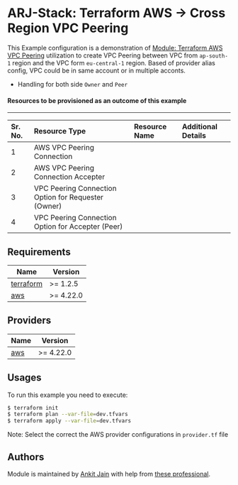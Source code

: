 # ARJ-Stack: Terraform AWS -> Cross Region VPC Peering

This Example configuration is a demonstration of [Module: Terraform AWS VPC Peering](https://github.com/arjstack/terraform-aws-vpc-peering) utilization to create VPC Peering between VPC from `ap-south-1` region and the VPC form `eu-central-1` region. Based of provider alias config, VPC could be in same account or in multiple acconts.

- Handling for both side `Owner` and `Peer`

#### Resources to be provisioned as an outcome of this example
---

| Sr. No. | Resource Type | Resource Name | Additional Details |
|:------|:------|:------|:------|
| 1 | AWS VPC Peering Connection |  |  |
| 2 | AWS VPC Peering Connection Accepter |  |  |
| 3 | VPC Peering Connection Option for Requester (Owner) |  |  |
| 4 | VPC Peering Connection Option for Accepter (Peer) |  |  |


## Requirements

| Name | Version |
|------|---------|
| <a name="requirement_terraform"></a> [terraform](#requirement\_terraform) | >= 1.2.5 |
| <a name="requirement_aws"></a> [aws](#requirement\_aws) | >= 4.22.0 |

## Providers

| Name | Version |
|------|---------|
| <a name="provider_aws"></a> [aws](#provider\_aws) | >= 4.22.0 |

## Usages

To run this example you need to execute:

```bash
$ terraform init
$ terraform plan --var-file=dev.tfvars
$ terraform apply --var-file=dev.tfvars
```

Note: Select the correct the AWS provider configurations in `provider.tf` file

## Authors

Module is maintained by [Ankit Jain](https://github.com/ankit-jn) with help from [these professional](https://github.com/arjstack/terraform-aws-examples/graphs/contributors).
